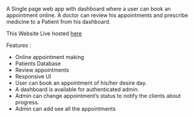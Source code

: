 A Single page web app with dashboard where a user can book an appointment online. A doctor can review his appointments and prescribe medicine to a Patient from his dashboard.

This Website Live hosted <a href="https://tooth-fairies.web.app/">here</a>

Features :

<ul>
<li>Online appointment making</li>
<li>Patients Database</li>
<li>Review appointments</li>
<li>Responsive UI</li>
<li>User can book an appointment of his/her desire day.</li>
<li>A dashboard is available for authenticated admin.</li>
<li>Admin can change appointment’s status to notify the clients about progress.</li>
<li>Admin can add see all the appointments</li>
</ul>
